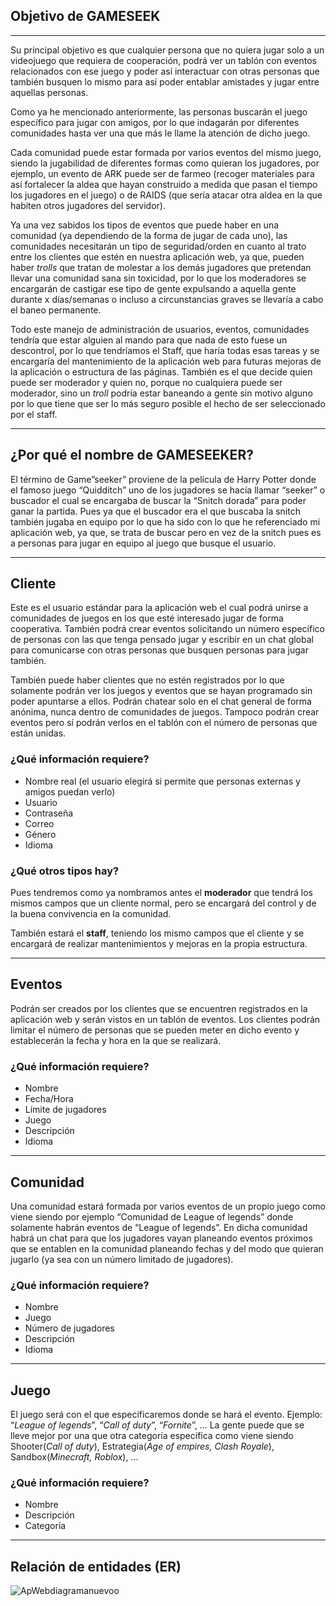 ## **Objetivo de GAMESEEK**

------



Su principal objetivo es que cualquier persona que no quiera jugar solo a un videojuego que requiera de cooperación, podrá ver un tablón con eventos relacionados con ese juego y poder así interactuar con otras personas que también busquen lo mismo para así poder entablar amistades y jugar entre aquellas personas.

Como ya he mencionado anteriormente, las personas buscarán el juego específico para jugar con amigos, por lo que indagarán por diferentes comunidades hasta ver una que más le llame la atención de dicho juego.

Cada comunidad puede estar formada por varios eventos del mismo juego, siendo la jugabilidad de diferentes formas como quieran los jugadores, por ejemplo, un evento de ARK puede ser de farmeo (recoger materiales para así fortalecer la aldea que hayan construido a medida que pasan el tiempo los jugadores en el juego) o de RAIDS (que sería atacar otra aldea en la que habiten otros jugadores del servidor). 

Ya una vez sabidos los tipos de eventos que puede haber en una comunidad (ya dependiendo de la forma de jugar de cada uno), las comunidades necesitarán un tipo de seguridad/orden en cuanto al trato entre los clientes que estén en nuestra aplicación web, ya que, pueden haber *trolls* que tratan de molestar a los demás jugadores que pretendan llevar una comunidad sana sin toxicidad, por lo que los moderadores se encargarán de castigar ese tipo de gente expulsando a aquella gente durante x días/semanas o incluso a circunstancias graves se llevaría a cabo el baneo permanente.

Todo este manejo de administración de usuarios, eventos, comunidades tendría que estar alguien al mando para que nada de esto fuese un descontrol, por lo que tendríamos el Staff, que haría todas esas tareas y se encargaría del mantenimiento de la aplicación web para futuras mejoras de la aplicación o estructura de las páginas. También es el que decide quien puede ser moderador y quien no, porque no cualquiera puede ser moderador, sino un *troll* podría estar baneando a gente sin motivo alguno por lo que tiene que ser lo más seguro posible el hecho de ser seleccionado por el staff.

------



## **¿Por qué el nombre de GAMESEEKER?**


El término de Game”seeker” proviene de la película de Harry Potter donde el famoso juego “Quidditch” uno de los jugadores se hacía llamar “seeker” o buscador el cual se encargaba de buscar la “Snitch dorada” para poder ganar la partida. Pues ya que el buscador era el que buscaba la snitch también jugaba en equipo por lo que ha sido con lo que he referenciado mi aplicación web, ya que, se trata de buscar pero en vez de la snitch pues es a personas para jugar en equipo al juego que busque el usuario.

------

## **Cliente**


Este es el usuario estándar para la aplicación web el cual podrá unirse a comunidades de juegos en los que esté interesado jugar de forma cooperativa. También podrá crear eventos solicitando un número específico de personas con las que tenga pensado jugar y escribir en un chat global para comunicarse con otras personas que busquen personas para jugar también.

También puede haber clientes que no estén registrados por lo que solamente podrán ver los juegos y eventos que se hayan programado sin poder apuntarse a ellos. Podrán chatear solo en el chat general de forma anónima, nunca dentro de comunidades de juegos. Tampoco podrán crear eventos pero sí podrán verlos en el tablón con el número de personas que están unidas.

### **¿Qué información requiere?**

- Nombre real (el usuario elegirá si permite que personas externas y amigos puedan verlo)
- Usuario
- Contraseña
- Correo
- Género
- Idioma


### **¿Qué otros tipos hay?**

Pues tendremos como ya nombramos antes el **moderador** que tendrá los mismos campos que un cliente normal, pero se encargará del control y de la buena convivencia en la comunidad.

También estará el **staff**, teniendo los mismo campos que el cliente y se encargará de realizar mantenimientos y mejoras en la propia estructura. 

------

## **Eventos**

Podrán ser creados por los clientes que se encuentren registrados en la aplicación web y serán vistos en un tablón de eventos. Los clientes podrán limitar el número de personas que se pueden meter en dicho evento y establecerán la fecha y hora en la que se realizará.

### **¿Qué información requiere?**

- Nombre
- Fecha/Hora
- Límite de jugadores
- Juego
- Descripción
- Idioma

------

## **Comunidad**

Una comunidad estará formada por varios eventos de un propio juego como viene siendo por ejemplo “Comunidad de League of legends” donde solamente habrán eventos de “League of legends”. En dicha comunidad habrá un chat para que los jugadores vayan planeando eventos próximos que se entablen en la comunidad planeando fechas y del modo que quieran jugarlo (ya sea con un número limitado de jugadores).

### **¿Qué información requiere?**

- Nombre
- Juego
- Número de jugadores
- Descripción
- Idioma

------

## **Juego**

El juego será con el que especificaremos donde se hará el evento. Ejemplo: “*League of legends*”, “*Call of duty*”, “*Fornite*”, …
La gente puede que se lleve mejor por una que otra categoría específica como viene siendo Shooter(*Call of duty*), Estrategia(*Age of empires, Clash Royale*), Sandbox(*Minecraft, Roblox*), …

### **¿Qué información requiere?**

- Nombre
- Descripción
- Categoría

------

## **Relación de entidades (ER)**


![ApWebdiagramanuevoo](https://user-images.githubusercontent.com/99959051/194837381-eb35768e-8f2a-4de7-bc5b-73b4e92d24eb.png)
